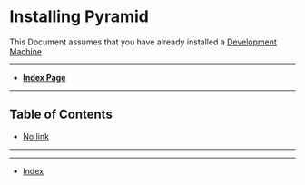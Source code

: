 # Installing Pyramid

This Document assumes that you have already installed a [Development Machine](DevelopmentMachineInstall.md)

----

* **[Index Page](../README.md)**

----

## Table of Contents

* [No link]()




----


----

* [Index](../README.md)


